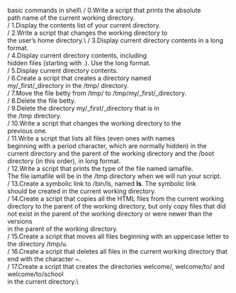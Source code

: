 basic commands in shell\ 
/ 0.Write a script that prints the absolute\
path name of the current working directory.\
/ 1.Display the contents list of your current directory.\
/ 2.Write a script that changes the working directory to\
the user’s home directory.\ 
/ 3.Display current directory contents in a long format.\
/ 4.Display current directory contents, including\
hidden files (starting with .). Use the long format.\
/ 5.Display current directory contents.\
/ 6.Create a script that creates a directory named\
my/_first/_directory in the /tmp/ directory.\
/ 7.Move the file betty from /tmp/ to /tmp/my/_first/_directory.\
/ 8.Delete the file betty.\
/ 9.Delete the directory my/_first/_directory that is in\
the /tmp directory.\
/ 10.Write a script that changes the working directory to the\
previous one.\
/ 11.Write a script that lists all files (even ones with names\
beginning with a period character, which are normally hidden) in the\
current directory and the parent of the working directory and the /boot\
directory (in this order), in long format.\
/ 12.Write a script that prints the type of the file named iamafile.\
The file iamafile will be in the /tmp directory when we will run your script.\
/ 13.Create a symbolic link to /bin/ls, named __ls__. The symbolic link\
should be created in the current working directory.\
/ 14.Create a script that copies all the HTML files from the current working\
directory to the parent of the working directory, but only copy files that did\
not exist in the parent of the working directory or were newer than the versions\
in the parent of the working directory.\
/ 15.Create a script that moves all files beginning with an uppercase letter to\
the directory /tmp/u.\
/ 16.Create a script that deletes all files in the current working directory that\
end with the character ~.\
/ 17.Create a script that creates the directories welcome/, welcome/to/ and welcome/to/school\
in the current directory.\
